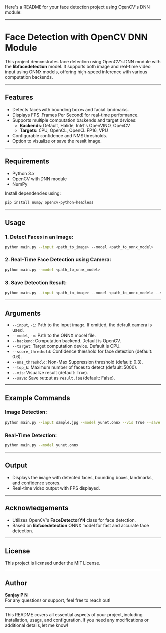 Here's a README for your face detection project using OpenCV's DNN module:

---

# Face Detection with OpenCV DNN Module

This project demonstrates face detection using OpenCV's DNN module with the **libfacedetection** model. It supports both image and real-time video input using ONNX models, offering high-speed inference with various computation backends.

---

## Features
- Detects faces with bounding boxes and facial landmarks.
- Displays FPS (Frames Per Second) for real-time performance.
- Supports multiple computation backends and target devices:
  - **Backends:** Default, Halide, Intel's OpenVINO, OpenCV
  - **Targets:** CPU, OpenCL, OpenCL FP16, VPU
- Configurable confidence and NMS thresholds.
- Option to visualize or save the result image.

---

## Requirements
- Python 3.x
- OpenCV with DNN module
- NumPy

Install dependencies using:
```bash
pip install numpy opencv-python-headless
```

---

## Usage
### 1. Detect Faces in an Image:
```bash
python main.py --input <path_to_image> --model <path_to_onnx_model>
```

### 2. Real-Time Face Detection using Camera:
```bash
python main.py --model <path_to_onnx_model>
```

### 3. Save Detection Result:
```bash
python main.py --input <path_to_image> --model <path_to_onnx_model> --save True
```

---

## Arguments
- `--input`, `-i`: Path to the input image. If omitted, the default camera is used.
- `--model`, `-m`: Path to the ONNX model file.
- `--backend`: Computation backend. Default is OpenCV.
- `--target`: Target computation device. Default is CPU.
- `--score_threshold`: Confidence threshold for face detection (default: 0.6).
- `--nms_threshold`: Non-Max Suppression threshold (default: 0.3).
- `--top_k`: Maximum number of faces to detect (default: 5000).
- `--vis`: Visualize result (default: True).
- `--save`: Save output as `result.jpg` (default: False).

---

## Example Commands
### Image Detection:
```bash
python main.py --input sample.jpg --model yunet.onnx --vis True --save True
```

### Real-Time Detection:
```bash
python main.py --model yunet.onnx
```

---

## Output
- Displays the image with detected faces, bounding boxes, landmarks, and confidence scores.
- Real-time video output with FPS displayed.

---

## Acknowledgements
- Utilizes OpenCV's **FaceDetectorYN** class for face detection.
- Based on **libfacedetection** ONNX model for fast and accurate face detection.

---

## License
This project is licensed under the MIT License.

---

## Author
**Sanjay P N**  
For any questions or support, feel free to reach out!

---

This README covers all essential aspects of your project, including installation, usage, and configuration. If you need any modifications or additional details, let me know!
